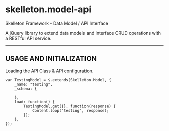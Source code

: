 # skelleton.model-api
Skelleton Framework - Data Model / API Interface


A jQuery library to extend data models and interface CRUD operations with a RESTful API service.

----------------------------------------------------
USAGE AND INITIALIZATION
----------------------------------------------------
Loading the API Class & API configuration.   


```
var TestingModel = $.extends(Skelleton.Model, {
	_name: "testing",
	_schema: {

	},
	load: function() {
		TestingModel.get({}, function(response) {
			Content.loop("testing", response);
		});
	},
});

